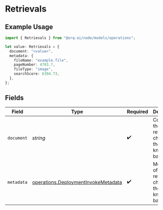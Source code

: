 # Retrievals

## Example Usage

```typescript
import { Retrievals } from "@orq-ai/node/models/operations";

let value: Retrievals = {
  document: "<value>",
  metadata: {
    fileName: "example.file",
    pageNumber: 4783.7,
    fileType: "image",
    searchScore: 6394.73,
  },
};
```

## Fields

| Field                                                                                      | Type                                                                                       | Required                                                                                   | Description                                                                                |
| ------------------------------------------------------------------------------------------ | ------------------------------------------------------------------------------------------ | ------------------------------------------------------------------------------------------ | ------------------------------------------------------------------------------------------ |
| `document`                                                                                 | *string*                                                                                   | :heavy_check_mark:                                                                         | Content of the retrieved chunk from the knowledge base                                     |
| `metadata`                                                                                 | [operations.DeploymentInvokeMetadata](../../models/operations/deploymentinvokemetadata.md) | :heavy_check_mark:                                                                         | Metadata of the retrieved chunk from the knowledge base                                    |